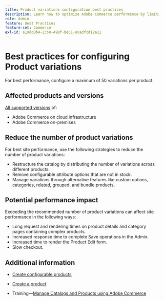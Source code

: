 ```yaml
---
title: Product variations configuration best practices
description: Learn how to optimize Adobe Commerce performance by limiting the number of configured product variations.
role: Admin
feature: Best Practices
feature-set: Commerce
exl-id: a19dd8b4-23b8-498f-be51-a0adfcd12a11
---
```

# Best practices for configuring Product variations

For best performance, configure a maximum of 50 variations per product. 

## Affected products and versions

[All supported versions](../../../release/versions.md) of:

- Adobe Commerce on cloud infrastructure
- Adobe Commerce on-premises

## Reduce the number of product variations

For best site performance, use the following strategies to reduce the number of product variations:

- Restructure the catalog by distributing the number of variations across different products.
- Remove configurable attribute options that are not in stock.
- Manage variations through alternative features like custom options, categories, related, grouped, and bundle products.

## Potential performance impact

Exceeding the recommended number of product variations can affect site performance in the following ways:

- Long request and rendering times on product details and category pages containing complex products.
- Increased response time to complete Save operations in the Admin.
- Increased time to render the Product Edit form.
- Slow checkout.

## Additional information

- [Create configurable products](https://experienceleague.adobe.com/docs/commerce-admin/catalog/products/types/product-create-configurable.html)
- [Create a product](https://experienceleague.adobe.com/docs/commerce-admin/catalog/products/product-create.html)

- Training—[Manage Catalogs and Products using Adobe Commerce](https://learning.adobe.com/catalog/adobe_commerce/cours000000000098643.html)
